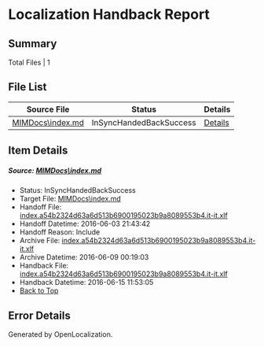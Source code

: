 # <a name='report-top'></a> Localization Handback Report

## Summary
 Total Files | 1

## File List
 Source File | Status | Details 
 ----------- | ------ | ------- 
 [MIMDocs\index.md](https://github.com/Microsoft/MIMDocs-pr/blob/d333b77ae65be2ce2082a18c7e352a99195c2773/MIMDocs/index.md) | InSyncHandedBackSuccess | [Details](#285205578983eca4189da7ac0fdf0a9ee52b3bc681)

## Item Details
##### <a name='285205578983eca4189da7ac0fdf0a9ee52b3bc681'></a> Source: [MIMDocs\index.md](https://github.com/Microsoft/MIMDocs-pr/blob/d333b77ae65be2ce2082a18c7e352a99195c2773/MIMDocs/index.md)
* Status: InSyncHandedBackSuccess
* Target File: [MIMDocs\index.md](https://github.com/Microsoft/MIMDocs-pr.it-it/blob/2348957fc50629089fde4844a2a3fa3ce0ce305a/MIMDocs/index.md)
* Handoff File: [index.a54b2324d63a6d513b6900195023b9a8089553b4.it-it.xlf](https://github.com/Microsoft/EM.handoff/blob/5cfba738a6f8daec69c3dd2dfa6624402d8a30a3/ol-handoff/Microsoft/MIMDocs-pr.it-it/master/index.a54b2324d63a6d513b6900195023b9a8089553b4.it-it.xlf)
* Handoff Datetime: 2016-06-03 21:43:42
* Handoff Reason: Include
* Archive File: [index.a54b2324d63a6d513b6900195023b9a8089553b4.it-it.xlf](https://github.com/Microsoft/EM.handoff/blob/bbd1ed9ee214a789b3362c142115f137d108dbbd/ol-handoff/Microsoft/MIMDocs-pr.it-it/master/archive/index.a54b2324d63a6d513b6900195023b9a8089553b4.it-it.xlf)
* Archive Datetime: 2016-06-09 00:19:03
* Handback File: [index.a54b2324d63a6d513b6900195023b9a8089553b4.it-it.xlf](https://github.com/Microsoft/EM.handback/blob/86303d2bd0fbbf7117385ea35d2f217cc6716644/ol-handback/Microsoft/MIMDocs-pr.it-it/master/index.a54b2324d63a6d513b6900195023b9a8089553b4.it-it.xlf)
* Handback Datetime: 2016-06-15 11:53:05
* [Back to Top](#report-top)


## Error Details

Generated by OpenLocalization.
